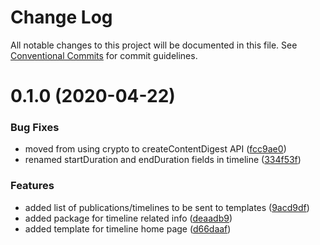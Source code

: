 # Change Log

All notable changes to this project will be documented in this file.
See [Conventional Commits](https://conventionalcommits.org) for commit guidelines.

# 0.1.0 (2020-04-22)

### Bug Fixes

- moved from using crypto to createContentDigest API ([fcc9ae0](https://github.com/sonapraneeth-a/sonapraneeth-gatsby-themes/commit/fcc9ae0bc2d17f1f10ef1953f0b3a6c117a50b97))
- renamed startDuration and endDuration fields in timeline ([334f53f](https://github.com/sonapraneeth-a/sonapraneeth-gatsby-themes/commit/334f53fda7ef1d97263965fe8168a388c3e8281b))

### Features

- added list of publications/timelines to be sent to templates ([9acd9df](https://github.com/sonapraneeth-a/sonapraneeth-gatsby-themes/commit/9acd9dfdce7e688a8e73461f557089149670e6db))
- added package for timeline related info ([deaadb9](https://github.com/sonapraneeth-a/sonapraneeth-gatsby-themes/commit/deaadb9610ba5bfde5c2afbf5f6d93d15792669a))
- added template for timeline home page ([d66daaf](https://github.com/sonapraneeth-a/sonapraneeth-gatsby-themes/commit/d66daafd1b4b82d25d28f96ceea3854a78dfc7e4))
